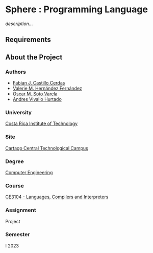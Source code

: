 # Sphere : Programming Language

_description..._

## Requirements

## About the Project

### Authors
- [Fabian J. Castillo Cerdas](https://github.com/FabianCC26)
- [Valerie M. Hernández Fernández](https://github.com/valeriehernandez-7)
- [Oscar M. Soto Varela](https://github.com/CAMANEM)
- [Andres Vivallo Hurtado](https://github.com/Vivallo04)

### University
[Costa Rica Institute of Technology](https://www.tec.ac.cr/)

### Site
[Cartago Central Technological Campus](https://www.tec.ac.cr/ubicaciones/campus-tecnologico-central-cartago)

### Degree
[Computer Engineering](https://www.tec.ac.cr/en/carreras/licentiates-degree-computer-engineering)

### Course
[CE3104 - Languages, Compilers and Interpreters](https://www.tec.ac.cr/planes-estudio/licenciatura-ingenieria-computadores)

### Assignment
Project

### Semester
I 2023